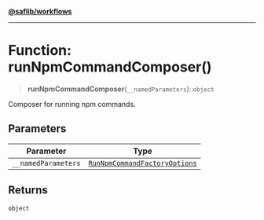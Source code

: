 [**@saflib/workflows**](../index.md)

***

# Function: runNpmCommandComposer()

> **runNpmCommandComposer**(`__namedParameters`): `object`

Composer for running npm commands.

## Parameters

| Parameter | Type |
| ------ | ------ |
| `__namedParameters` | [`RunNpmCommandFactoryOptions`](../interfaces/RunNpmCommandFactoryOptions.md) |

## Returns

`object`
